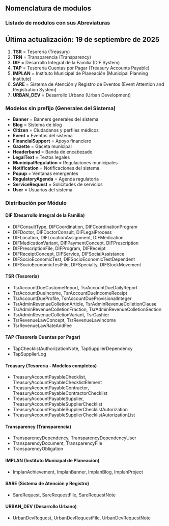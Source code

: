 ## Nomenclatura de modulos

### Listado de modulos con sus Abreviaturas
## Última actualización: 19 de septiembre de 2025

1. **TSR** = Tesorería (Treasury)
2. **TRN** = Transparencia (Transparency)
3. **DIF** = Desarrollo Integral de la Familia (DIF System)
4. **TAP** = Tesorería Cuentas por Pagar (Treasury Accounts Payable)
5. **IMPLAN** = Instituto Municipal de Planeación (Municipal Planning Institute)
6. **SARE** = Sistema de Atención y Registro de Eventos (Event Attention and Registration System)
7. **URBAN_DEV** = Desarrollo Urbano (Urban Development)

### Modelos sin prefijo (Generales del Sistema)
- **Banner** = Banners generales del sistema
- **Blog** = Sistema de blog
- **Citizen** = Ciudadanos y perfiles médicos
- **Event** = Eventos del sistema
- **FinancialSupport** = Apoyo financiero
- **Gazette** = Gaceta municipal
- **Headerband** = Banda de encabezado
- **LegalText** = Textos legales
- **MunicipalRegulation** = Regulaciones municipales
- **Notification** = Notificaciones del sistema
- **Popup** = Ventanas emergentes
- **RegulatoryAgenda** = Agenda regulatoria
- **ServiceRequest** = Solicitudes de servicios
- **User** = Usuarios del sistema

### Distribución por Módulo

#### DIF (Desarrollo Integral de la Familia)
- DIFConsultType, DIFCoordination, DIFCoordinationProgram
- DIFDoctor, DIFDoctorConsult, DIFLegalProcess
- DIFLocation, DIFLocationAssignment, DIFMedication
- DIFMedicationVariant, DIFPaymentConcept, DIFPrescription
- DIFPrescriptionFile, DIFProgram, DIFReceipt
- DIFReceiptConcept, DIFService, DIFSocialAssistance
- DIFSocioEconomicTest, DIFSocioEconomicTestDependent
- DIFSocioEconomicTestFile, DIFSpecialty, DIFStockMovement

#### TSR (Tesorería)
- TsrAccountDueCustomeReport, TsrAccountDueDailyReport
- TsrAccountDueIncome, TsrAccountDueIncomeReceipt
- TsrAccountDueProfile, TsrAccountDueProvisionalInteger
- TsrAdminRevenueColletionArticle, TsrAdminRevenueColletionClause
- TsrAdminRevenueColletionFraction, TsrAdminRevenueColletionSection
- TsrAdminRevenueColletionVariant, TsrCashier
- TsrRevenueLawConcept, TsrRevenueLawIncome
- TsrRevenueLawRateAndFee

#### TAP (Tesorería Cuentas por Pagar)
- TapChecklistAuthorizationNote, TapSupplierDependency
- TapSupplierLog

#### Treasury (Tesorería - Modelos completos)
- TreasuryAccountPayableChecklist, TreasuryAccountPayableChecklistElement
- TreasuryAccountPayableContractor, TreasuryAccountPayableContractorChecklist
- TreasuryAccountPayableSupplier, TreasuryAccountPayableSupplierChecklist
- TreasuryAccountPayableSupplierChecklistAutorization
- TreasuryAccountPayableSupplierChecklistAutorizationList

#### Transparency (Transparencia)
- TransparencyDependency, TransparencyDependencyUser
- TransparencyDocument, TransparencyFile
- TransparencyObligation

#### IMPLAN (Instituto Municipal de Planeación)
- ImplanAchievement, ImplanBanner, ImplanBlog, ImplanProject

#### SARE (Sistema de Atención y Registro)
- SareRequest, SareRequestFile, SareRequestNote

#### URBAN_DEV (Desarrollo Urbano)
- UrbanDevRequest, UrbanDevRequestFile, UrbanDevRequestNote